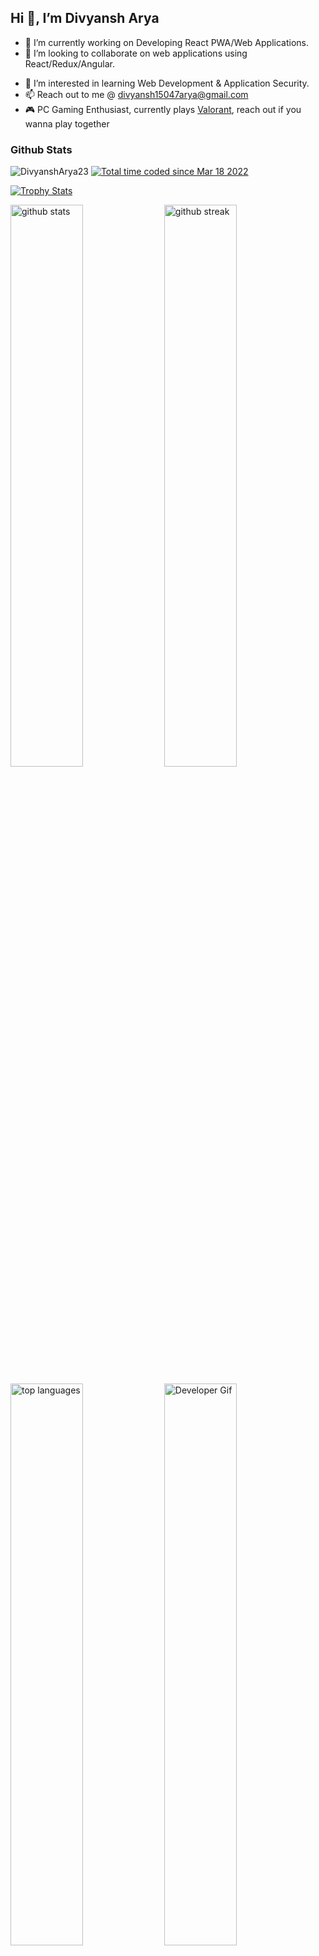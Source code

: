<!-- About Me -->

## Hi 👋, I’m Divyansh Arya

- 🔭 I’m currently working on Developing React PWA/Web Applications.
- 👯 I’m looking to collaborate on web applications using React/Redux/Angular.
<!-- - 🌱 I’m currently learning React Native. -->
- 👀 I’m interested in learning Web Development & Application Security.
- 📫 Reach out to me @ divyansh15047arya@gmail.com
- 🎮 PC Gaming Enthusiast, currently plays [Valorant](https://playvalorant.com/), reach out if you wanna play together

<!-- Guthub Stats -->

### Github Stats

<p>
<img src="https://komarev.com/ghpvc/?username=DivyanshArya23" alt="DivyanshArya23"/>
<a align="left" href="https://wakatime.com/@4c8ffe74-7692-4517-8b53-36c4713cd04a">
<img src="https://wakatime.com/badge/user/4c8ffe74-7692-4517-8b53-36c4713cd04a.svg" alt="Total time coded since Mar 18 2022" />
</a>
</p>

<!-- Trophy Stats -->

<a href="https://github.com/ryo-ma/github-profile-trophy"><img src="https://github-profile-trophy.vercel.app/?username=DivyanshArya23&theme=algolia" alt="Trophy Stats" /></a>

<p>
<!-- stats -->
<img float="left" width="48%" src="https://github-readme-stats.vercel.app/api?username=DivyanshArya23&theme=algolia&show_icons=true&count_private=true&locale=en" alt="github stats" />
<!-- streak -->
<img float="right" width="48%" src="https://github-readme-streak-stats.herokuapp.com/?user=DivyanshArya23&theme=algolia" alt="github streak" />
</p>
<p>
<img float="left" width="48%" src="https://github-readme-stats.vercel.app/api/top-langs/?username=DivyanshArya23&theme=algolia&count_private=true&hide=jupyter notebook&locale=en&layout=compact" alt="top languages" />
<img float="right" width ="48%" src="https://stormotion.io/blog/content/images/2018/12/developer.gif" alt="Developer Gif" />
</p>
<p>
<img float="left" width ="48%" src="https://github-readme-stats.vercel.app/api/wakatime/?username=DivyanshArya23&theme=algolia&layout=compact" alt="Wakatime Stats" />
</p>

<!-- Languages & Tools -->

<!--

<img align="left" height="40px" width="35px" style="padding-right:10px;" alt="React"  src="https://cdn.jsdelivr.net/gh/devicons/devicon/icons/react/react-original.svg" />
<img align="left" height="40px" width="35px" style="padding-right:10px;" alt="Node.js"  src="https://cdn.jsdelivr.net/gh/devicons/devicon/icons/nodejs/nodejs-original.svg" />
<img align="left" height="40px" width="35px" style="padding-right:10px;" alt="MongoDB"  src="https://cdn.jsdelivr.net/gh/devicons/devicon/icons/mongodb/mongodb-original.svg" />
<img align="left" height="40px" width="35px" style="padding-right:10px;" alt="JavaScript"  src="https://cdn.jsdelivr.net/gh/devicons/devicon/icons/javascript/javascript-original.svg" />
<img align="left" height="40px" width="35px" style="padding-right:10px;" alt="HTML5"  src="https://cdn.jsdelivr.net/gh/devicons/devicon/icons/html5/html5-original.svg" />
<img align="left" height="40px" width="35px" style="padding-right:10px;" alt="CSS3"  src="https://cdn.jsdelivr.net/gh/devicons/devicon/icons/css3/css3-original.svg" />
<img align="left" height="40px" width="35px" style="padding-right:10px;" alt="Sass"  src="https://cdn.jsdelivr.net/gh/devicons/devicon/icons/sass/sass-original.svg" />
<img align="left" height="40px" width="35px" style="padding-right:10px;" alt="python" src="https://raw.githubusercontent.com/devicons/devicon/master/icons/python/python-original.svg" />
<img align="left" height="40px" width="35px" style="padding-right:10px;" alt="bootstrap" src="https://raw.githubusercontent.com/devicons/devicon/master/icons/bootstrap/bootstrap-plain-wordmark.svg" />
<!-- Tools -->
<!-- <img align="left" height="40px" width="35px" style="padding-right:10px;" alt="Visual Studio Code"  src="https://cdn.jsdelivr.net/gh/devicons/devicon/icons/vscode/vscode-original.svg" />
<img align="left" height="40px" width="35px" style="padding-right:10px;" alt="linux" src="https://raw.githubusercontent.com/devicons/devicon/master/icons/linux/linux-original.svg" />
<img align="left" height="40px" width="35px" style="padding-right:10px;" alt="Git"  src="https://cdn.jsdelivr.net/gh/devicons/devicon/icons/git/git-original.svg" />
<img align="left" height="40px" width="35px" style="padding-right:10px;" alt="GitHub" src="https://img.icons8.com/ios-glyphs/30/000000/github.png" />
<img align="left" height="40px" width="35px" style="padding-right:10px;" alt="bash" src="https://www.vectorlogo.zone/logos/gnu_bash/gnu_bash-icon.svg" />
<img align="left" height="40px" width="35px" style="padding-right:10px;" alt="postman" src="https://www.vectorlogo.zone/logos/getpostman/getpostman-icon.svg" /> -->

<!-- Connect With Me -->

<!-- <a href="https://www.linkedin.com/in/divyansharya" target="_blank">
<img align="left" width="32" alt="LinkedIn" src="https://img.icons8.com/fluency/48/000000/linkedin.png" />
</a>
<a href="mailto:divyansh15047arya@gmail.com" target="_blank">
<img align="left" width="32" alt="LinkedIn" src="https://img.icons8.com/color/344/gmail-new.png" />
</a>  -->
